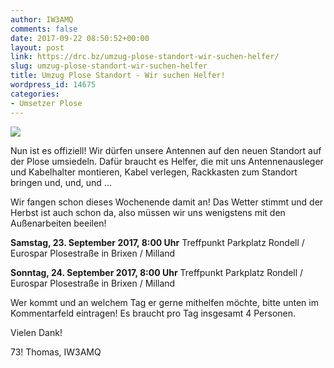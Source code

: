 ```yaml
---
author: IW3AMQ
comments: false
date: 2017-09-22 08:50:52+00:00
layout: post
link: https://drc.bz/umzug-plose-standort-wir-suchen-helfer/
slug: umzug-plose-standort-wir-suchen-helfer
title: Umzug Plose Standort - Wir suchen Helfer!
wordpress_id: 14675
categories:
- Umsetzer Plose
---
```


![](https://drc.bz/wp-content/uploads/2017/09/20160607_Norden_5-768x1024.jpg)

Nun ist es offiziell! Wir dürfen unsere Antennen auf den neuen Standort auf der Plose umsiedeln. Dafür braucht es Helfer, die mit uns Antennenausleger und Kabelhalter montieren, Kabel verlegen, Rackkasten zum Standort bringen und, und, und ...

Wir fangen schon dieses Wochenende damit an! Das Wetter stimmt und der Herbst ist auch schon da, also müssen wir uns wenigstens mit den Außenarbeiten beeilen!

**Samstag, 23. September 2017, 8:00 Uhr** Treffpunkt Parkplatz Rondell / Eurospar Plosestraße in Brixen / Milland

**Sonntag, 24. September 2017, 8:00 Uhr** Treffpunkt Parkplatz Rondell / Eurospar Plosestraße in Brixen / Milland

Wer kommt und an welchem Tag er gerne mithelfen möchte, bitte unten im Kommentarfeld eintragen! Es braucht pro Tag insgesamt 4 Personen.

Vielen Dank!

73! Thomas, IW3AMQ

